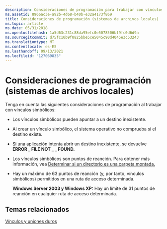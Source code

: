 ```yaml
---
description: Consideraciones de programación para trabajar con vínculos simbólicos.
ms.assetid: 8966ac3e-a92b-4d68-b40b-e32a4173f869
title: Consideraciones de programación (sistemas de archivos locales)
ms.topic: article
ms.date: 05/31/2018
ms.openlocfilehash: 1a5d63c231c88da95efc0e5078506bf9fc0d6d9a
ms.sourcegitcommit: d75fc10b9f0825bbe5ce5045c90d4045e3c53243
ms.translationtype: MT
ms.contentlocale: es-ES
ms.lasthandoff: 09/13/2021
ms.locfileid: "127069835"
---
```

# <a name="programming-considerations-local-file-systems"></a>Consideraciones de programación (sistemas de archivos locales)

Tenga en cuenta las siguientes consideraciones de programación al trabajar con vínculos simbólicos:

-   Los vínculos simbólicos pueden apuntar a un destino inexistente.
-   Al crear un vínculo simbólico, el sistema operativo no comprueba si el destino existe.
-   Si una aplicación intenta abrir un destino inexistente, se devuelve **ERROR \_ FILE NOT \_ \_ FOUND.**
-   Los vínculos simbólicos son puntos de reanción. Para obtener más información, vea [Determinar si un directorio es una carpeta montada.](determining-whether-a-directory-is-a-volume-mount-point.md)
-   Hay un máximo de 63 puntos de reanción (y, por tanto, vínculos simbólicos) permitidos en una ruta de acceso determinada.

    **Windows Server 2003 y Windows XP:** Hay un límite de 31 puntos de reanción en cualquier ruta de acceso determinada.

## <a name="related-topics"></a>Temas relacionados

<dl> <dt>


</dt> <dt>

[Vínculos y uniones duros](hard-links-and-junctions.md)
</dt> </dl>

 

 



